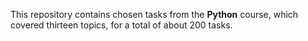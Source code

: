 This repository contains chosen tasks from the **Python** course, which covered thirteen topics, for a total of about 200 tasks.
